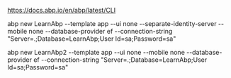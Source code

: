 https://docs.abp.io/en/abp/latest/CLI

abp new LearnAbp --template app --ui none --separate-identity-server --mobile none --database-provider ef  --connection-string "Server=.;Database=LearnAbp;User Id=sa;Password=sa"

abp new LearnAbp2 --template app --ui none --mobile none --database-provider ef  --connection-string "Server=.;Database=LearnAbp;User Id=sa;Password=sa"
